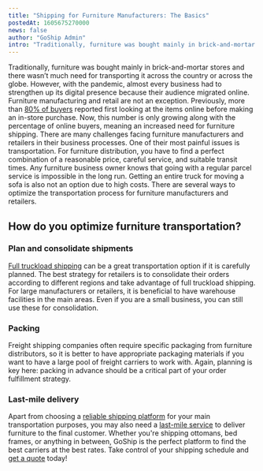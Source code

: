 ```yaml
---
title: "Shipping for Furniture Manufacturers: The Basics"
postedAt: 1605675270000
news: false
author: "GoShip Admin"
intro: "Traditionally, furniture was bought mainly in brick-and-mortar stores and there wasn’t much need for transporting it across the country or across the globe. However, with the pandemic, almost every business had to strengthen up its digital presence because their audience migrated online. Furniture manufacturing and retail are not an exception. Previously, more than 80% of buyers reported first looking at the items online before making an in-store purchase. Now, this number is only growing along with the per"
---
```

Traditionally, furniture was bought mainly in brick-and-mortar stores and there wasn’t much need for transporting it across the country or across the globe. However, with the pandemic, almost every business had to strengthen up its digital presence because their audience migrated online. Furniture manufacturing and retail are not an exception. Previously, more than [80% of buyers](https://blueacorn.com/blog/ecommerce-trend-furniture-retail-growth-opportunities/) reported first looking at the items online before making an in-store purchase. Now, this number is only growing along with the percentage of online buyers, meaning an increased need for furniture shipping. There are many challenges facing furniture manufacturers and retailers in their business processes. One of their most painful issues is transportation. For furniture distribution, you have to find a perfect combination of a reasonable price, careful service, and suitable transit times. Any furniture business owner knows that going with a regular parcel service is impossible in the long run. Getting an entire truck for moving a sofa is also not an option due to high costs. There are several ways to optimize the transportation process for furniture manufacturers and retailers.

How do you optimize furniture transportation?
---------------------------------------------

### Plan and consolidate shipments

[Full truckload shipping](https://www.goship.com/shipping-services/truckload-freight-shipping/) can be a great transportation option if it is carefully planned. The best strategy for retailers is to consolidate their orders according to different regions and take advantage of full truckload shipping. For large manufacturers or retailers, it is beneficial to have warehouse facilities in the main areas. Even if you are a small business, you can still use these for consolidation.

### Packing

Freight shipping companies often require specific packaging from furniture distributors, so it is better to have appropriate packaging materials if you want to have a large pool of freight carriers to work with. Again, planning is key here: packing in advance should be a critical part of your order fulfillment strategy.

### Last-mile delivery

Apart from choosing a [reliable shipping platform](https://www.goship.com/) for your main transportation purposes, you may also need a [last-mile service](https://www.goship.com/blog/last-mile-delivery-improve-service/) to deliver furniture to the final customer. Whether you're shipping ottomans, bed frames, or anything in between, GoShip is the perfect platform to find the best carriers at the best rates. Take control of your shipping schedule and [get a quote](http://www.goship.com) today!
